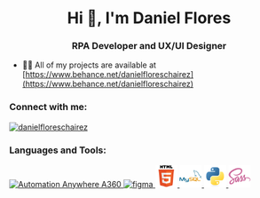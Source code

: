 <h1 align="center">Hi 👋, I'm Daniel Flores</h1>
<h3 align="center">RPA Developer and UX/UI Designer</h3>

- 👨‍💻 All of my projects are available at [https://www.behance.net/danielfloreschairez](https://www.behance.net/danielfloreschairez)

<h3 align="left">Connect with me:</h3>
<p align="left">
<a href="https://www.behance.net/danielfloreschairez" target="blank"><img align="center" src="https://raw.githubusercontent.com/rahuldkjain/github-profile-readme-generator/master/src/images/icons/Social/behance.svg" alt="danielfloreschairez" height="30" width="40" /></a>
</p>

<h3 align="left">Languages and Tools:</h3>
<p align="left"> <a href="https://www.automationanywhere.com/" target="_blank" rel="noreferrer"> <img src="https://www.automationanywhere.com/sites/default/files/images/AAI/automation-anywhere-logo-a-only.png" alt="Automation Anywhere A360" width="40" height="40"/> </a> <a href="https://www.figma.com/" target="_blank" rel="noreferrer"> <img src="https://www.vectorlogo.zone/logos/figma/figma-icon.svg" alt="figma" width="40" height="40"/> </a> <a href="https://www.w3.org/html/" target="_blank" rel="noreferrer"> <img src="https://raw.githubusercontent.com/devicons/devicon/master/icons/html5/html5-original-wordmark.svg" alt="html5" width="40" height="40"/> </a>  <a href="https://www.mysql.com/" target="_blank" rel="noreferrer"> <img src="https://raw.githubusercontent.com/devicons/devicon/master/icons/mysql/mysql-original-wordmark.svg" alt="mysql" width="40" height="40"/> </a> <a href="https://www.python.org" target="_blank" rel="noreferrer"> <img src="https://raw.githubusercontent.com/devicons/devicon/master/icons/python/python-original.svg" alt="python" width="40" height="40"/> </a> <a href="https://sass-lang.com" target="_blank" rel="noreferrer"> <img src="https://raw.githubusercontent.com/devicons/devicon/master/icons/sass/sass-original.svg" alt="sass" width="40" height="40"/> </a> </p>
